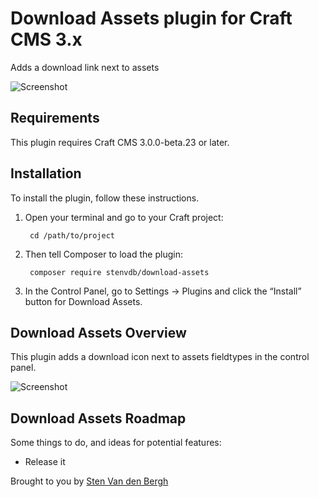 # Download Assets plugin for Craft CMS 3.x

Adds a download link next to assets

![Screenshot](resources/img/plugin-logo.png)

## Requirements

This plugin requires Craft CMS 3.0.0-beta.23 or later.

## Installation

To install the plugin, follow these instructions.

1. Open your terminal and go to your Craft project:

        cd /path/to/project

2. Then tell Composer to load the plugin:

        composer require stenvdb/download-assets

3. In the Control Panel, go to Settings → Plugins and click the “Install” button for Download Assets.

## Download Assets Overview

This plugin adds a download icon next to assets fieldtypes in the control panel.

![Screenshot](https://raw.githubusercontent.com/stenvdb/craft-download-assets/master/resources/img/screenshot.png)

## Download Assets Roadmap

Some things to do, and ideas for potential features:

* Release it

Brought to you by [Sten Van den Bergh](http://www.stenvdb.be/)
